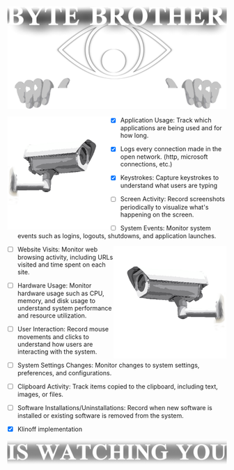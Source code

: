 ![banner](.github/banner.png)

<img align="left" style="width:260px" src=".github/camera_right.png">

- [x] Application Usage: Track which applications are being used and for how long.

- [x] Logs every connection made in the open network. (http, microsoft connections, etc.)

- [x] Keystrokes: Capture keystrokes to understand what users are typing

- [ ] Screen Activity: Record screenshots periodically to visualize what's happening on the screen.

- [ ] System Events: Monitor system events such as logins, logouts, shutdowns, and application launches.

<img align="right" style="width:260px" src=".github/camera_left.png">

- [ ] Website Visits: Monitor web browsing activity, including URLs visited and time spent on each site.

- [ ] Hardware Usage: Monitor hardware usage such as CPU, memory, and disk usage to understand system performance and resource utilization.

- [ ] User Interaction: Record mouse movements and clicks to understand how users are interacting with the system.

- [ ] System Settings Changes: Monitor changes to system settings, preferences, and configurations.

- [ ] Clipboard Activity: Track items copied to the clipboard, including text, images, or files.

- [ ] Software Installations/Uninstallations: Record when new software is installed or existing software is removed from the system.

- [x] Klinoff implementation

![alt text](.github/banner_bottom.png)
